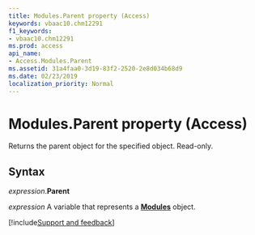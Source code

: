 ```yaml
---
title: Modules.Parent property (Access)
keywords: vbaac10.chm12291
f1_keywords:
- vbaac10.chm12291
ms.prod: access
api_name:
- Access.Modules.Parent
ms.assetid: 31a4faa0-3d19-83f2-2520-2e8d034b68d9
ms.date: 02/23/2019
localization_priority: Normal
---
```



# Modules.Parent property (Access)

Returns the parent object for the specified object. Read-only.


## Syntax

_expression_.**Parent**

_expression_ A variable that represents a **[Modules](Access.Modules.md)** object.




[!include[Support and feedback](~/includes/feedback-boilerplate.md)]